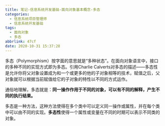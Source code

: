 ```yaml
---
title: 笔记-信息系统开发基础-面向对象基本概念-多态
categories:
  - 信息系统项目管理师
  - 信息系统开发基础
tags:
  - 面向对象
  - 多态
abbrlink: 47cf
date: 2020-10-31 15:37:28
---
```


多态（Polymorphism）按字面的意思就是“多种状态”。在面向对象语言中，接口的多种不同的实现方式即为多态。引用Charlie Calverts对多态的描述——多态性是允许你将父对象设置成为和一个或更多的他的子对象相等的技术，赋值之后，父对象就可以根据当前赋值给它的子对象的特性以不同的方式运作。

通俗地理解，多态就是：**同一操作作用于不同的对象，可以有不同的解释，产生不同的执行结果。**

多态是一种方法，这种方法使得在多个类中可以定义同一操作或属性，并在每个类中可以由不同的实现。**多态性**使得一个属性或变量在不同的时期可以表示不同类的对象。
